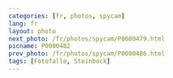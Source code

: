 ```yaml
---
categories: [fr, photos, spycam]
lang: fr
layout: photo
next_photo: /fr/photos/spycam/P0000479.html
picname: P0000482
prev_photo: /fr/photos/spycam/P0000486.html
tags: [Fotofalle, Steinbock]
---
```

